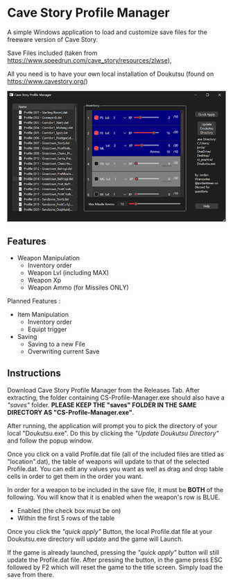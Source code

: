 
# Cave Story Profile Manager

A simple Windows application to load and customize save  files for the freeware version of Cave Story.

Save Files included (taken from https://www.speedrun.com/cave_story/resources/zlwse),

All you need is to have your own local installation of Doukutsu (found on https://www.cavestory.org/)

![alt text](https://github.com/JordanViramontes/Cave-Story-Profile-Manager/blob/main/CSManagerScreenShot.png?raw=true)


## Features

* Weapon Manipulation
  * Inventory order
  * Weapon Lvl (including MAX)
  * Weapon Xp
  * Weapon Ammo (for Missiles ONLY)

Planned Features :

* Item Manipulation
  * Inventory order
  * Equipt trigger
* Saving
  * Saving to a new File
  * Overwriting current Save

## Instructions

Download Cave Story Profile Manager from the Releases Tab. After extracting, the folder containing CS-Profile-Manager.exe should also have a *"saves"* folder. **PLEASE KEEP THE "saves" FOLDER IN THE SAME DIRECTORY AS "CS-Profile-Manager.exe"**.

After running, the application will prompt you to pick the directory of your local "Doukutsu.exe". Do this by clicking the *"Update Doukutsu Directory"* and follow the popup window.

Once you click on a valid Profile.dat file (all of the included files are titled as "location".dat), the table of weapons will update to that of the selected Profile.dat. You can edit any values you want as well as drag and drop table cells in order to get them in the order you want.

In order for a weapon to be included in the save file, it must be **BOTH** of the following. You will know that it is enabled when the weapon's row is BLUE.
* Enabled (the check box must be on)
* Within the first 5 rows of the table

Once you click the *"quick apply"* Button, the local Profile.dat file at your Doukutsu.exe directory will update and the game will Launch. 

If the game is already launched, pressing the *"quick apply"* button will still update the Profile.dat file. After pressing the button, in the game press ESC followed by F2 which will reset the game to the title screen. Simply load the save from there.
